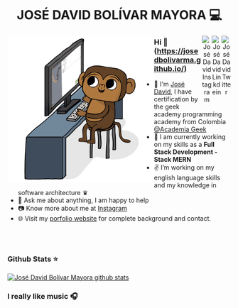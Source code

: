 <div align='center'><h1>JOSÉ DAVID BOLÍVAR MAYORA 💻</h1></div>
<div align="center">
<a href="#" target="_blank" rel="nofollow"><img align="right" alt="José David Twitter" width="22px" src="https://img.icons8.com/color/48/000000/twitter--v2.png" /></a><a href="#" target="_blank" rel="nofollow"><img align="right" alt="José David Linkdein" width="22px" src="https://img.icons8.com/color/48/000000/linkedin-2--v2.png" /></a><a href="https://www.instagram.com/josedbolivarm/" target="_blank" rel="nofollow"><img align="right" alt="José David Instagram" width="22px" src="https://img.icons8.com/color/48/000000/instagram-new--v2.png" /></a>
</div>

<img src='https://github.com/keshavsingh4522/keshavsingh4522/blob/master/Assets/Monkey_Kid_Coding.gif' align='left'>

### Hi  👋 (https://josedbolivarma.github.io/)
- :school: I'm [José David](https://josedbolivarma.github.io/), I have certification by the geek academy programming academy from Colombia <a href="https://academiageek.co/">@Academia Geek  </a>
- 🔭 I am currently working on my skills as a **Full Stack Development - Stack MERN**
- ✌ I’m working on my english language skills and my knowledge in software architecture ♛
- 💬 Ask me about anything, I am happy to help
- 📷 Know more about me at [Instagram](https://www.instagram.com/josedbolivarm/) 
- 🌐 Visit my [porfolio website](https://josedbolivarma.github.io/) for complete background and contact.

<br />
<br />


### Github Stats ⭐
[![José David Bolívar Mayora github stats](https://github-readme-stats.vercel.app/api?username=dayyass&show_icons=true&theme=tokyonight)](https://github.com/anuraghazra/github-readme-stats)


### I really like music :headphones:
